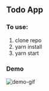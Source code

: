 ## Todo App

### To use:

1. clone repo
2. yarn install
3. yarn start

### Demo

![demo-gif](https://media.giphy.com/media/fqi1jJ3OYy3cbnQyjv/giphy.gif)
